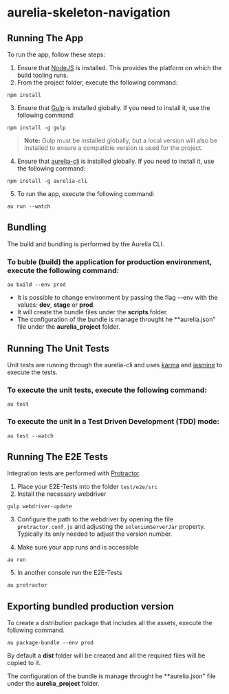# aurelia-skeleton-navigation

## Running The App

To run the app, follow these steps:

1. Ensure that [NodeJS](http://nodejs.org/) is installed. This provides the platform on which the build tooling runs.
2. From the project folder, execute the following command:

  ```shell
  npm install
  ```
3. Ensure that [Gulp](http://gulpjs.com/) is installed globally. If you need to install it, use the following command:

  ```shell
  npm install -g gulp
  ```
  > **Note:** Gulp must be installed globally, but a local version will also be installed to ensure a compatible version is used for the project.
4. Ensure that [aurelia-cli](http://jspm.io/) is installed globally. If you need to install it, use the following command:

  ```shell
  npm install -g aurelia-cli
  ```

5. To run the app, execute the following command:

  ```shell
  au run --watch
  ```

## Bundling
The build and bundling is performed by the Aurelia CLI.

### To buble (build) the application for production environment, execute the following command:
``` shell
au build --env prod
```
 - It is possible to change environment by passing the flag --env with the values: **dev**, **stage** or **prod**.
 - It will create the bundle files under the **scripts** folder.
 - The configuration of the bundle is manage throught he **aurelia.json" file under the **aurelia_project** folder.

## Running The Unit Tests

Unit tests are running through the aurelia-cli and uses [karma](https://karma-runner.github.io) and [jasmine](https://jasmine.github.io/) to execute the tests.

### To execute the unit tests, execute the following command:
```shell
au test
```

### To execute the unit in a Test Driven Development (TDD) mode:
```shell
au test --watch
```

## Running The E2E Tests
Integration tests are performed with [Protractor](http://angular.github.io/protractor/#/).

1. Place your E2E-Tests into the folder ```test/e2e/src```
2. Install the necessary webdriver

  ```shell
  gulp webdriver-update
  ```

3. Configure the path to the webdriver by opening the file ```protractor.conf.js``` and adjusting the ```seleniumServerJar``` property. Typically its only needed to adjust the version number.

4. Make sure your app runs and is accessible

  ```shell
  au run
  ```

5. In another console run the E2E-Tests

  ```shell
  au protractor
  ```

## Exporting bundled production version
To create a distribution package that includes all the assets, execute the following command.
```shell
au package-bundle --env prod
```
By default a **dist** folder will be created and all the required files will be copied to it.

The configuration of the bundle is manage throught he **aurelia.json" file under the **aurelia_project** folder.
